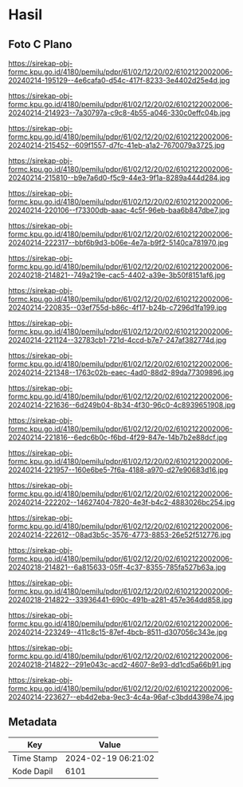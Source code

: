 # Hasil

## Foto C Plano

https://sirekap-obj-formc.kpu.go.id/4180/pemilu/pdpr/61/02/12/20/02/6102122002006-20240214-195129--4e6cafa0-d54c-417f-8233-3e4402d25e4d.jpg

https://sirekap-obj-formc.kpu.go.id/4180/pemilu/pdpr/61/02/12/20/02/6102122002006-20240214-214923--7a30797a-c9c8-4b55-a046-330c0effc04b.jpg

https://sirekap-obj-formc.kpu.go.id/4180/pemilu/pdpr/61/02/12/20/02/6102122002006-20240214-215452--609f1557-d7fc-41eb-a1a2-7670079a3725.jpg

https://sirekap-obj-formc.kpu.go.id/4180/pemilu/pdpr/61/02/12/20/02/6102122002006-20240214-215810--b9e7a6d0-f5c9-44e3-9f1a-8289a444d284.jpg

https://sirekap-obj-formc.kpu.go.id/4180/pemilu/pdpr/61/02/12/20/02/6102122002006-20240214-220106--f73300db-aaac-4c5f-96eb-baa6b847dbe7.jpg

https://sirekap-obj-formc.kpu.go.id/4180/pemilu/pdpr/61/02/12/20/02/6102122002006-20240214-222317--bbf6b9d3-b06e-4e7a-b9f2-5140ca781970.jpg

https://sirekap-obj-formc.kpu.go.id/4180/pemilu/pdpr/61/02/12/20/02/6102122002006-20240218-214821--749a219e-cac5-4402-a39e-3b50f8151af6.jpg

https://sirekap-obj-formc.kpu.go.id/4180/pemilu/pdpr/61/02/12/20/02/6102122002006-20240214-220835--03ef755d-b86c-4f17-b24b-c7296d1fa199.jpg

https://sirekap-obj-formc.kpu.go.id/4180/pemilu/pdpr/61/02/12/20/02/6102122002006-20240214-221124--32783cb1-721d-4ccd-b7e7-247af382774d.jpg

https://sirekap-obj-formc.kpu.go.id/4180/pemilu/pdpr/61/02/12/20/02/6102122002006-20240214-221348--1763c02b-eaec-4ad0-88d2-89da77309896.jpg

https://sirekap-obj-formc.kpu.go.id/4180/pemilu/pdpr/61/02/12/20/02/6102122002006-20240214-221636--6d249b04-8b34-4f30-96c0-4c8939651908.jpg

https://sirekap-obj-formc.kpu.go.id/4180/pemilu/pdpr/61/02/12/20/02/6102122002006-20240214-221816--6edc6b0c-f6bd-4f29-847e-14b7b2e88dcf.jpg

https://sirekap-obj-formc.kpu.go.id/4180/pemilu/pdpr/61/02/12/20/02/6102122002006-20240214-221957--160e6be5-7f6a-4188-a970-d27e90683d16.jpg

https://sirekap-obj-formc.kpu.go.id/4180/pemilu/pdpr/61/02/12/20/02/6102122002006-20240214-222202--14627404-7820-4e3f-b4c2-4883026bc254.jpg

https://sirekap-obj-formc.kpu.go.id/4180/pemilu/pdpr/61/02/12/20/02/6102122002006-20240214-222612--08ad3b5c-3576-4773-8853-26e52f512776.jpg

https://sirekap-obj-formc.kpu.go.id/4180/pemilu/pdpr/61/02/12/20/02/6102122002006-20240218-214821--6a815633-05ff-4c37-8355-785fa527b63a.jpg

https://sirekap-obj-formc.kpu.go.id/4180/pemilu/pdpr/61/02/12/20/02/6102122002006-20240218-214822--33936441-690c-491b-a281-457e364dd858.jpg

https://sirekap-obj-formc.kpu.go.id/4180/pemilu/pdpr/61/02/12/20/02/6102122002006-20240214-223249--411c8c15-87ef-4bcb-8511-d307056c343e.jpg

https://sirekap-obj-formc.kpu.go.id/4180/pemilu/pdpr/61/02/12/20/02/6102122002006-20240218-214822--291e043c-acd2-4607-8e93-dd1cd5a66b91.jpg

https://sirekap-obj-formc.kpu.go.id/4180/pemilu/pdpr/61/02/12/20/02/6102122002006-20240214-223627--eb4d2eba-9ec3-4c4a-96af-c3bdd4398e74.jpg


## Metadata

| Key        | Value               |
| ---------- | ------------------- |
| Time Stamp | 2024-02-19 06:21:02 |
| Kode Dapil | 6101                |



